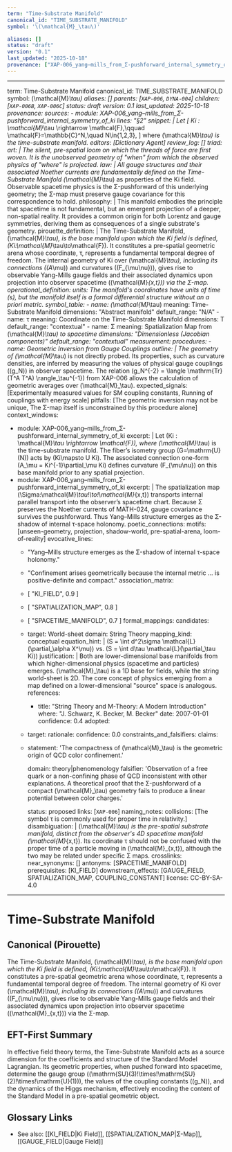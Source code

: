 ```yaml
---
term: "Time-Substrate Manifold"
canonical_id: "TIME_SUBSTRATE_MANIFOLD"
symbol: '\(\mathcal{M}_\tau\)'

aliases: []
status: "draft"
version: "0.1"
last_updated: "2025-10-18"
provenance: ["XAP-006_yang–mills_from_Σ-pushforward_internal_symmetry_of_ki"]
---
```


---
term: Time-Substrate Manifold
canonical_id: TIME_SUBSTRATE_MANIFOLD
symbol: \(\mathcal{M}_\tau\)
aliases: []
parents: [`XAP-006`, `DYNA-004`]
children: [`XAP-006B`, `XAP-006C`]
status: draft
version: 0.1
last_updated: 2025-10-18
provenance:
  sources:
    - module: XAP-006_yang–mills_from_Σ-pushforward_internal_symmetry_of_ki
      lines: "§2"
      snippet: |
        Let
        \[
        Ki : \mathcal{M}_\tau \rightarrow \mathcal{F},\qquad 
        \mathcal{F}=\mathbb{C}^N,\quad N\in\{1,2,3\},
        \]
        where \(\mathcal{M}_\tau\) is the time-substrate manifold.
  editors: [Dictionary Agent]
  review_log: []
triad:
  art: |
    The silent, pre-spatial loom on which the threads of force are first woven. It is the unobserved geometry of "when" from which the observed physics of "where" is projected.
  law: |
    All gauge structures and their associated Noether currents are fundamentally defined on the Time-Substrate Manifold \(\mathcal{M}_\tau\) as properties of the Ki field. Observable spacetime physics is the Σ-pushforward of this underlying geometry; the Σ-map must preserve gauge covariance for this correspondence to hold.
  philosophy: |
    This manifold embodies the principle that spacetime is not fundamental, but an emergent projection of a deeper, non-spatial reality. It provides a common origin for both Lorentz and gauge symmetries, deriving them as consequences of a single substrate's geometry.
pirouette_definition: |
  The Time-Substrate Manifold, \(\mathcal{M}_\tau\), is the base manifold upon which the Ki field is defined, \(Ki:\mathcal{M}_\tau\to\mathcal{F}\). It constitutes a pre-spatial geometric arena whose coordinate, τ, represents a fundamental temporal degree of freedom. The internal geometry of Ki over \(\mathcal{M}_\tau\), including its connections (\(A_\mu\)) and curvatures (\(F_{\mu\nu}\)), gives rise to observable Yang-Mills gauge fields and their associated dynamics upon projection into observer spacetime (\(\mathcal{M}_{x,t}\)) via the Σ-map.
operational_definition:
  units: The manifold's coordinates have units of time (s), but the manifold itself is a formal differential structure without an a priori metric.
  symbol_table:
    - name: \(\mathcal{M}_\tau\)
      meaning: Time-Substrate Manifold
      dimensions: "Abstract manifold"
      default_range: "N/A"
    - name: τ
      meaning: Coordinate on the Time-Substrate Manifold
      dimensions: T
      default_range: "contextual"
    - name: Σ
      meaning: Spatialization Map from \(\mathcal{M}_\tau\) to spacetime
      dimensions: "Dimensionless (Jacobian components)"
      default_range: "contextual"
  measurement:
    procedures:
      - name: Geometric Inversion from Gauge Couplings
        outline: |
          The geometry of \(\mathcal{M}_\tau\) is not directly probed. Its properties, such as curvature densities, are inferred by measuring the values of physical gauge couplings (\(g_N\)) in observer spacetime. The relation \(g_N^{-2} = \langle \mathrm{Tr}(T^A T^A) \rangle_\tau^{-1}\) from XAP-006 allows the calculation of geometric averages over \(\mathcal{M}_\tau\).
        expected_signals: [Experimentally measured values for SM coupling constants, Running of couplings with energy scale]
        pitfalls: [The geometric inversion may not be unique, The Σ-map itself is unconstrained by this procedure alone]
context_windows:
  - module: XAP-006_yang–mills_from_Σ-pushforward_internal_symmetry_of_ki
    excerpt: |
      Let \(Ki : \mathcal{M}_\tau \rightarrow \mathcal{F}\), where \(\mathcal{M}_\tau\) is the time-substrate manifold. The fiber’s isometry group \(G=\mathrm{U}(N)\) acts by \(Ki\mapsto U Ki\). The associated connection one-form \(A_\mu = Ki^{-1}\partial_\mu Ki\) defines curvature \(F_{\mu\nu}\) on this base manifold prior to any spatial projection.
  - module: XAP-006_yang–mills_from_Σ-pushforward_internal_symmetry_of_ki
    excerpt: |
      The spatialization map \(\Sigma:\mathcal{M}_\tau\!\to\!\mathcal{M}_{x,t}\) transports internal parallel transport into the observer’s spacetime chart. Because Σ preserves the Noether currents of MATH-024, gauge covariance survives the pushforward. Thus Yang–Mills structure emerges as the Σ-shadow of internal τ-space holonomy.
poetic_connections:
  motifs: [unseen-geometry, projection, shadow-world, pre-spatial-arena, loom-of-reality]
  evocative_lines:
    - "Yang–Mills structure emerges as the Σ-shadow of internal τ-space holonomy."
    - "Confinement arises geometrically because the internal metric ... is positive-definite and compact."
  association_matrix:
    - [ "KI_FIELD", 0.9 ]
    - [ "SPATIALIZATION_MAP", 0.8 ]
    - [ "SPACETIME_MANIFOLD", 0.7 ]
formal_mappings:
  candidates:
    - target: World-sheet
      domain: String Theory
      mapping_kind: conceptual
      equation_hint: |
        \(S = \int d^2\sigma \mathcal{L}(\partial_\alpha X^\mu)\) vs. \(S = \int d\tau \mathcal{L}(\partial_\tau Ki)\)
      justification: |
        Both are lower-dimensional base manifolds from which higher-dimensional physics (spacetime and particles) emerges. \(\mathcal{M}_\tau\) is a 1D base for fields, while the string world-sheet is 2D. The core concept of physics emerging from a map defined on a lower-dimensional "source" space is analogous.
      references:
        - title: "String Theory and M-Theory: A Modern Introduction"
          where: "J. Schwarz, K. Becker, M. Becker"
          date: 2007-01-01
      confidence: 0.4
  adopted:
    - target:
      rationale:
      confidence: 0.0
constraints_and_falsifiers:
  claims:
    - statement: 'The compactness of \(\mathcal{M}_\tau\) is the geometric origin of QCD color confinement.'

      domain: theory|phenomenology
      falsifier: 'Observation of a free quark or a non-confining phase of QCD inconsistent with other explanations. A theoretical proof that the Σ-pushforward of a compact \(\mathcal{M}_\tau\) geometry fails to produce a linear potential between color charges.'

      status: proposed
      links: [`XAP-006`]
naming_notes:
  collisions: [The symbol τ is commonly used for proper time in relativity.]
  disambiguation: |
    \(\mathcal{M}_\tau\) is the pre-spatial *substrate* manifold, distinct from the observer's 4D spacetime manifold \(\mathcal{M}_{x,t}\). Its coordinate τ should not be confused with the proper time of a particle moving in \(\mathcal{M}_{x,t}\), although the two may be related under specific Σ maps.
crosslinks:
  near_synonyms: []
  antonyms: [SPACETIME_MANIFOLD]
  prerequisites: [KI_FIELD]
  downstream_effects: [GAUGE_FIELD, SPATIALIZATION_MAP, COUPLING_CONSTANT]
license: CC-BY-SA-4.0
---

# Time-Substrate Manifold

## Canonical (Pirouette)
The Time-Substrate Manifold, \(\mathcal{M}_\tau\), is the base manifold upon which the Ki field is defined, \(Ki:\mathcal{M}_\tau\to\mathcal{F}\). It constitutes a pre-spatial geometric arena whose coordinate, τ, represents a fundamental temporal degree of freedom. The internal geometry of Ki over \(\mathcal{M}_\tau\), including its connections (\(A_\mu\)) and curvatures (\(F_{\mu\nu}\)), gives rise to observable Yang-Mills gauge fields and their associated dynamics upon projection into observer spacetime (\(\mathcal{M}_{x,t}\)) via the Σ-map.

## EFT-First Summary
In effective field theory terms, the Time-Substrate Manifold acts as a source dimension for the coefficients and structure of the Standard Model Lagrangian. Its geometric properties, when pushed forward into spacetime, determine the gauge group (\(\mathrm{SU}(3)\!\times\!\mathrm{SU}(2)\!\times\!\mathrm{U}(1)\)), the values of the coupling constants (\(g_N\)), and the dynamics of the Higgs mechanism, effectively encoding the content of the Standard Model in a pre-spatial geometric object.

## Glossary Links
- See also: [[KI_FIELD|Ki Field]], [[SPATIALIZATION_MAP|Σ-Map]], [[GAUGE_FIELD|Gauge Field]]